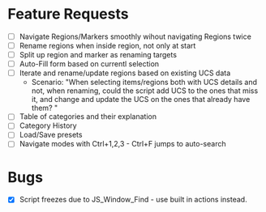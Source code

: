 # Feature Requests

- [ ] Navigate Regions/Markers smoothly wihout navigating Regions twice
- [ ] Rename regions when inside region, not only at start
- [ ] Split up region and marker as renaming targets
- [ ] Auto-Fill form based on currentl selection
- [ ] Iterate and rename/update regions based on existing UCS data
    - Scenario: "When selecting items/regions both with UCS details and not, when renaming, could the script add UCS to the ones that miss it, and change and update the UCS on the ones that already have them? "
- [ ] Table of categories and their explanation
- [ ] Category History
- [ ] Load/Save presets
- [ ] Navigate modes with Ctrl+1,2,3 - Ctrl+F jumps to auto-search

# Bugs
- [x] Script freezes due to JS_Window_Find - use built in actions instead.